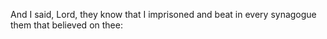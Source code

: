And I said, Lord, they know that I imprisoned and beat in every synagogue them that believed on thee:
